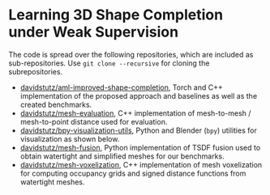 # Learning 3D Shape Completion under Weak Supervision

The code is spread over the following repositories, which are included
as sub-repositories. Use `git clone --recursive` for cloning the
subrepositories.

* [davidstutz/aml-improved-shape-completion](https://github.com/davidstutz/aml-improved-shape-completion),
  Torch and C++ implementation of the proposed approach and baselines as well
  as the created benchmarks.
* [davidstutz/mesh-evaluation](https://github.com/davidstutz/mesh-evaluation),
  C++ implementation of mesh-to-mesh / mesh-to-point distance
  used for evaluation.
* [davidstutz/bpy-visualization-utils](https://github.com/davidstutz/bpy-visualization-utils),
  Python and Blender (`bpy`) utilities for visualization as shown below.
* [davidstutz/mesh-fusion](https://github.com/davidstutz/mesh-fusion),
  Python implementation of TSDF fusion used to obtain watertight and simplified
  meshes for our benchmarks.
* [davidstutz/mesh-voxelization](https://github.com/davidstutz/mesh-voxelization),
  C++ implementation of mesh voxelization for computing occupancy grids
  and signed distance functions from watertight meshes.
